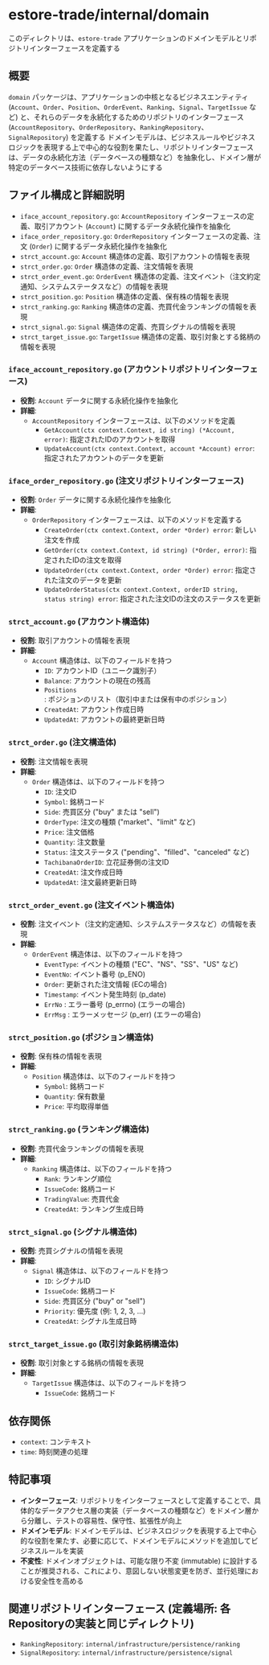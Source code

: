 # estore-trade/internal/domain

このディレクトリは、`estore-trade` アプリケーションのドメインモデルとリポジトリインターフェースを定義する

## 概要

`domain` パッケージは、アプリケーションの中核となるビジネスエンティティ (`Account`、`Order`、`Position`、`OrderEvent`、`Ranking`、`Signal`、`TargetIssue` など) と、それらのデータを永続化するためのリポジトリのインターフェース (`AccountRepository`、`OrderRepository`、`RankingRepository`、`SignalRepository`) を定義する
ドメインモデルは、ビジネスルールやビジネスロジックを表現する上で中心的な役割を果たし、リポジトリインターフェースは、データの永続化方法（データベースの種類など）を抽象化し、ドメイン層が特定のデータベース技術に依存しないようにする

## ファイル構成と詳細説明

-   `iface_account_repository.go`: `AccountRepository` インターフェースの定義、取引アカウント (`Account`) に関するデータ永続化操作を抽象化
-   `iface_order_repository.go`: `OrderRepository` インターフェースの定義、注文 (`Order`) に関するデータ永続化操作を抽象化
-   `strct_account.go`: `Account` 構造体の定義、取引アカウントの情報を表現
-   `strct_order.go`: `Order` 構造体の定義、注文情報を表現
-   `strct_order_event.go`: `OrderEvent` 構造体の定義、注文イベント（注文約定通知、システムステータスなど）の情報を表現
-   `strct_position.go`: `Position` 構造体の定義、保有株の情報を表現
-   `strct_ranking.go`: `Ranking` 構造体の定義、売買代金ランキングの情報を表現
-   `strct_signal.go`: `Signal` 構造体の定義、売買シグナルの情報を表現
-   `strct_target_issue.go`: `TargetIssue` 構造体の定義、取引対象とする銘柄の情報を表現

### `iface_account_repository.go` (アカウントリポジトリインターフェース)

-   **役割**: `Account` データに関する永続化操作を抽象化
-   **詳細**:
    -   `AccountRepository` インターフェースは、以下のメソッドを定義
        -   `GetAccount(ctx context.Context, id string) (*Account, error)`: 指定されたIDのアカウントを取得
        -   `UpdateAccount(ctx context.Context, account *Account) error`: 指定されたアカウントのデータを更新

### `iface_order_repository.go` (注文リポジトリインターフェース)

-   **役割**: `Order` データに関する永続化操作を抽象化
-   **詳細**:
    -   `OrderRepository` インターフェースは、以下のメソッドを定義する
        -   `CreateOrder(ctx context.Context, order *Order) error`: 新しい注文を作成
        -   `GetOrder(ctx context.Context, id string) (*Order, error)`: 指定されたIDの注文を取得
        -   `UpdateOrder(ctx context.Context, order *Order) error`: 指定された注文のデータを更新
        -   `UpdateOrderStatus(ctx context.Context, orderID string, status string) error`: 指定された注文IDの注文のステータスを更新

### `strct_account.go` (アカウント構造体)

-   **役割**: 取引アカウントの情報を表現
-   **詳細**:
    -   `Account` 構造体は、以下のフィールドを持つ
        -   `ID`: アカウントID（ユニーク識別子）
        -   `Balance`: アカウントの現在の残高
        -   `Positions`: ポジションのリスト（取引中または保有中のポジション）
        -   `CreatedAt`: アカウント作成日時
        -   `UpdatedAt`: アカウントの最終更新日時

### `strct_order.go` (注文構造体)

-   **役割**: 注文情報を表現
-   **詳細**:
    -   `Order` 構造体は、以下のフィールドを持つ
        -   `ID`: 注文ID
        -   `Symbol`: 銘柄コード
        -   `Side`: 売買区分 ("buy" または "sell")
        -   `OrderType`: 注文の種類 ("market"、"limit" など)
        -   `Price`: 注文価格
        -   `Quantity`: 注文数量
        -   `Status`: 注文ステータス ("pending"、"filled"、"canceled" など)
        -   `TachibanaOrderID`: 立花証券側の注文ID
        -   `CreatedAt`: 注文作成日時
        -   `UpdatedAt`: 注文最終更新日時

### `strct_order_event.go` (注文イベント構造体)

-   **役割**: 注文イベント（注文約定通知、システムステータスなど）の情報を表現
-   **詳細**:
    -   `OrderEvent` 構造体は、以下のフィールドを持つ
        -   `EventType`: イベントの種類 ("EC"、"NS"、"SS"、"US" など)
        -   `EventNo`: イベント番号 (p_ENO)
        -   `Order`: 更新された注文情報 (ECの場合)
        -   `Timestamp`: イベント発生時刻 (p_date)
        -   `ErrNo`  : エラー番号 (p_errno) (エラーの場合)
        -   `ErrMsg` : エラーメッセージ (p_err) (エラーの場合)

### `strct_position.go` (ポジション構造体)

-   **役割**: 保有株の情報を表現
-   **詳細**:
    -   `Position` 構造体は、以下のフィールドを持つ
        -   `Symbol`: 銘柄コード
        -   `Quantity`: 保有数量
        -   `Price`: 平均取得単価

### `strct_ranking.go` (ランキング構造体)

-   **役割**: 売買代金ランキングの情報を表現
-   **詳細**:
    -   `Ranking` 構造体は、以下のフィールドを持つ
        -   `Rank`: ランキング順位
        -   `IssueCode`: 銘柄コード
        -   `TradingValue`: 売買代金
        -   `CreatedAt`: ランキング生成日時

### `strct_signal.go` (シグナル構造体)

-   **役割**: 売買シグナルの情報を表現
-   **詳細**:
    -   `Signal` 構造体は、以下のフィールドを持つ
        -   `ID`: シグナルID
        -   `IssueCode`: 銘柄コード
        -   `Side`: 売買区分 ("buy" or "sell")
        -   `Priority`: 優先度 (例: 1, 2, 3, ...)
        -   `CreatedAt`: シグナル生成日時

### `strct_target_issue.go` (取引対象銘柄構造体)

-   **役割**: 取引対象とする銘柄の情報を表現
-   **詳細**:
    -   `TargetIssue` 構造体は、以下のフィールドを持つ
        -   `IssueCode`: 銘柄コード

## 依存関係

-   `context`: コンテキスト
-   `time`: 時刻関連の処理

## 特記事項

-   **インターフェース**: リポジトリをインターフェースとして定義することで、具体的なデータアクセス層の実装（データベースの種類など）をドメイン層から分離し、テストの容易性、保守性、拡張性が向上
-   **ドメインモデル**: ドメインモデルは、ビジネスロジックを表現する上で中心的な役割を果たす、必要に応じて、ドメインモデルにメソッドを追加してビジネスルールを実装
-   **不変性**: ドメインオブジェクトは、可能な限り不変 (immutable) に設計することが推奨される、これにより、意図しない状態変更を防ぎ、並行処理における安全性を高める

## 関連リポジトリインターフェース (定義場所: 各Repositoryの実装と同じディレクトリ)

-   `RankingRepository`: `internal/infrastructure/persistence/ranking`
-   `SignalRepository`: `internal/infrastructure/persistence/signal`